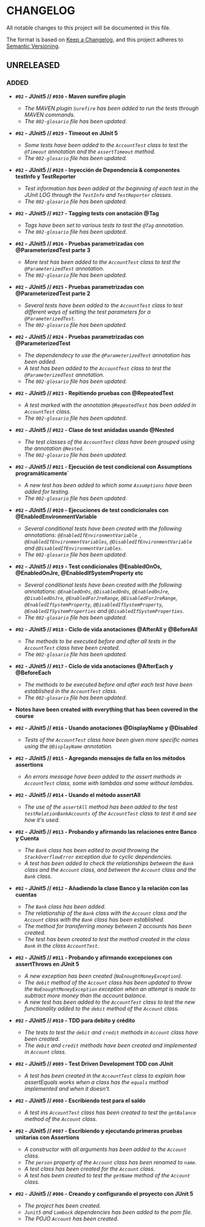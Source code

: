 # CHANGELOG
All notable changes to this project will be documented in this file.

The format is based on [Keep a Changelog](https://keepachangelog.com/en/1.0.0/),
and this project adheres to [Semantic Versioning](https://semver.org/spec/v2.0.0.html).

## UNRELEASED

### ADDED  
- **`#02` - JUnit5 // `#030` - Maven surefire plugin**
  - _The MAVEN plugin `Surefire` has been added to run the tests through MAVEN commands_.  
  - _The `002-glosario` file has been updated._  
  

- **`#02` - JUnit5 // `#029` - Timeout en JUnit 5**
  - _Some tests have been added to the `AccountTest` class to test the `@Timeout` annotation and the `assertTimeout` method._  
  - _The `002-glosario` file has been updated._
  

- **`#02` - JUnit5 // `#028` - Inyección de Dependencia & componentes testInfo y TestReporter**
  - _Test information has been added at the beginning of each test in the JUnit LOG through the `TestInfo` and `TestReporter` classes._
  - _The `002-glosario` file has been updated._


- **`#02` - JUnit5 // `#027` - Tagging tests con anotación @Tag**
  - _Tags have been set to various tests to test the `@Tag` annotation._ 
  - _The `002-glosario` file has been updated._  


- **`#02` - JUnit5 // `#026` - Pruebas parametrizadas con @ParameterizedTest parte 3**
  - _More test has been added to the `AccountTest` class to test the `@ParameterizedTest` annotation._  
  - _The `002-glosario` file has been updated._  
  

- **`#02` - JUnit5 // `#025` - Pruebas parametrizadas con @ParameterizedTest parte 2**
  - _Several tests have been added to the `AccountTest` class to test different ways of setting the test parameters for a `@ParameterizedTest`._
  - _The `002-glosario` file has been updated._  


- **`#02` - JUnit5 // `#024` - Pruebas parametrizadas con @ParameterizedTest**
  - _The dependendecy to use the `@ParameterizedTest` annotation has been added._  
  - _A test has been added to the `AccountTest` class to test the `@ParameterizedTest` annotation._
  - _The `002-glosario` file has been updated._  
  

- **`#02` - JUnit5 // `#023` - Repitiendo pruebas con @RepeatedTest**
  - _A test marked with the annotation `@RepeatedTest` has been added in `AccountTest` class._  
  - _The `002-glosario` file has been updated._
  

- **`#02` - JUnit5 // `#022` - Clase de test anidadas usando @Nested**
  - _The test classes of the `AccountTest` class have been grouped using the annotation `@Nested`._ 
  - _The `002-glosario` file has been updated._
  

- **`#02` - JUnit5 // `#021` - Ejecución de test condicional con Assumptions programáticamente`**
  - _A new test has been added to which some `Assumptions` have been added for testing._  
  - _The `002-glosario` file has been updated._


- **`#02` - JUnit5 // `#020` - Ejecuciones de test condicionales con @EnabledEnvironmentVariable**  
  - _Several conditional tests have been created with the following annotations: `@EnabledIfEnvironmentVariable `, `@EnabledIfEnvironmentVariables`, `@DisabledIfEnvironmentVariable ` and `@DisabledIfEnvironmentVariables`._
  - _The `002-glosario` file has been updated._  
  

- **`#02` - JUnit5 // `#019` - Test condicionales @EnabledOnOs, @EnabledOnJre, @EnabledIfSystemProperty etc**  
  - _Several conditional tests have been created with the following annotations: `@EnabledOnOs`, `@DisabledOnOs`, `@EnabledOnJre`, `@DisabledOnJre`, `@EnabledForJreRange`, `@DisabledForJreRange`, `@EnabledIfSystemProperty`, `@DisabledIfSystemProperty`, `@EnabledIfSystemProperties` and `@DisabledIfSystemProperties`._  
  - _The `002-glosario` file has been updated._  
  

- **`#02` - JUnit5 // `#018` - Ciclo de vida anotaciones @AfterAll y @BeforeAll**
  - _The methods to be executed before and after all tests in the `AccountTest` class have been created._
  - _The `002-glosario` file has been updated._
  

- **`#02` - JUnit5 // `#017` - Ciclo de vida anotaciones @AfterEach y @BeforeEach**
  - _The methods to be executed before and after each test have been established in the `AccountTest` class._  
  - _The `002-glosario` file has been updated._
  

- **Notes have been created with everything that has been covered in the course**  
  

- **`#02` - JUnit5 // `#016` - Usando anotaciones @DisplayName y @Disabled**
  - _Tests of the `AccountTest` class have been given more specific names using the `@DisplayName` annotation._
  

- **`#02` - JUnit5 // `#015` - Agregando mensajes de falla en los métodos assertions**
  - _An errors message have been added to the assert methods in `AccountTest` class, some with lambdas and some without lambdas._
  

- **`#02` - JUnit5 // `#014` - Usando el método assertAll**
  - _The use of the `assertAll` method has been added to the test `testRelationBankAccounts` of the `AccountTest` class to test it and see how it's used._


- **`#02` - JUnit5 // `#013` - Probando y afirmando las relaciones entre Banco y Cuenta**
  - _The `Bank` class has been edited to avoid throwing the `StackOverflowError` exception due to cyclic dependencies._
  - _A test has been added to check the relationships between the `Bank` class and the `Account` class, and between the `Account` class and the `Bank` class._  
  

- **`#02` - JUnit5 // `#012` - Añadiendo la clase Banco y la relación con las cuentas**
  - _The `Bank` class has been added._
  - _The relationship of the `Bank` class with the `Account` class and the `Account` class with the `Bank` class has been established._
  - _The method for transferring money between 2 accounts has been created._
  - _The test has been created to test the method created in the class `Bank` in the class `AccountTest`._  
  

- **`#02` - JUnit5 // `#011` - Probando y afirmando excepciones con assertThrows en JUnit 5**
  - _A new exception has been created (`NoEnoughtMoneyException`)._
  - _The `debit` method of the `Account` class has been updated to throw the `NoEnoughtMoneyException` exception when an attempt is made to subtract more money than the account balance._
  - _A new test has been added to the `AccountTest` class to test the new functionality added to the `debit` method of the `Account` class._  
  

- **`#02` - JUnit5 // `#010` - TDD para debito y crédito**
  - _The tests to test the `debit` and `credit` methods in `Account` class have been created._
  - _The `debit` and `credit` methods have been created and implemented in `Account` class._
  

- **`#02` - JUnit5 // `#009` - Test Driven Development TDD con JUnit**
  - _A test has been created in the `AccountTest` class to explain how assertEquals works when a class has the `equals` method implemented and when it doesn't._  
  

- **`#02` - JUnit5 // `#008` - Escribiendo test para el saldo**
  - _A test ins `AccountTest` class has been created to test the `getBalance` method of the `Account` class._
  

- **`#02` - JUnit5 // `#007` - Escribiendo y ejecutando primeras pruebas unitarias con Assertions**
  - _A constructor with all arguments has been added to the `Account` class._
  - _The `person` property of the `Account` class has been renamed to `name`._
  - _A test class has been created for the `Account` class._
  - _A test has been created to test the `getName` method of the `Account` class._
    

- **`#02` - JUnit5 // `#006` - Creando y configurando el proyecto con JUnit 5**
  - _The project has been created._  
  - _`Junit5` and `Lombock` dependencies has been added to the pom file._
  - _The POJO `Account` has been created._
  